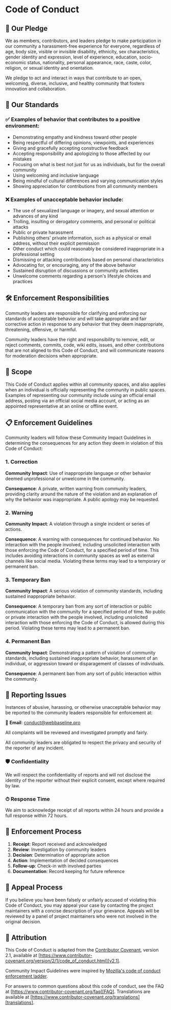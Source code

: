 # Code of Conduct

## 📜 Our Pledge

We as members, contributors, and leaders pledge to make participation in our
community a harassment-free experience for everyone, regardless of age, body
size, visible or invisible disability, ethnicity, sex characteristics, gender
identity and expression, level of experience, education, socio-economic status,
nationality, personal appearance, race, caste, color, religion, or sexual
identity and orientation.

We pledge to act and interact in ways that contribute to an open, welcoming,
diverse, inclusive, and healthy community that fosters innovation and
collaboration.

## 🤝 Our Standards

### ✅ Examples of behavior that contributes to a positive environment:

* Demonstrating empathy and kindness toward other people
* Being respectful of differing opinions, viewpoints, and experiences
* Giving and gracefully accepting constructive feedback
* Accepting responsibility and apologizing to those affected by our mistakes
* Focusing on what is best not just for us as individuals, but for the overall community
* Using welcoming and inclusive language
* Being mindful of cultural differences and varying communication styles
* Showing appreciation for contributions from all community members

### ❌ Examples of unacceptable behavior include:

* The use of sexualized language or imagery, and sexual attention or advances of any kind
* Trolling, insulting or derogatory comments, and personal or political attacks
* Public or private harassment
* Publishing others' private information, such as a physical or email address, without their explicit permission
* Other conduct which could reasonably be considered inappropriate in a professional setting
* Dismissing or attacking contributions based on personal characteristics
* Advocating for, or encouraging, any of the above behavior
* Sustained disruption of discussions or community activities
* Unwelcome comments regarding a person's lifestyle choices and practices

## 🛠 Enforcement Responsibilities

Community leaders are responsible for clarifying and enforcing our standards of
acceptable behavior and will take appropriate and fair corrective action in
response to any behavior that they deem inappropriate, threatening, offensive,
or harmful.

Community leaders have the right and responsibility to remove, edit, or reject
comments, commits, code, wiki edits, issues, and other contributions that are
not aligned to this Code of Conduct, and will communicate reasons for moderation
decisions when appropriate.

## 🎯 Scope

This Code of Conduct applies within all community spaces, and also applies when
an individual is officially representing the community in public spaces.
Examples of representing our community include using an official email address,
posting via an official social media account, or acting as an appointed
representative at an online or offline event.

## 📋 Enforcement Guidelines

Community leaders will follow these Community Impact Guidelines in determining
the consequences for any action they deem in violation of this Code of Conduct:

### 1. Correction

**Community Impact**: Use of inappropriate language or other behavior deemed
unprofessional or unwelcome in the community.

**Consequence**: A private, written warning from community leaders, providing
clarity around the nature of the violation and an explanation of why the
behavior was inappropriate. A public apology may be requested.

### 2. Warning

**Community Impact**: A violation through a single incident or series of
actions.

**Consequence**: A warning with consequences for continued behavior. No
interaction with the people involved, including unsolicited interaction with
those enforcing the Code of Conduct, for a specified period of time. This
includes avoiding interactions in community spaces as well as external channels
like social media. Violating these terms may lead to a temporary or permanent
ban.

### 3. Temporary Ban

**Community Impact**: A serious violation of community standards, including
sustained inappropriate behavior.

**Consequence**: A temporary ban from any sort of interaction or public
communication with the community for a specified period of time. No public or
private interaction with the people involved, including unsolicited interaction
with those enforcing the Code of Conduct, is allowed during this period.
Violating these terms may lead to a permanent ban.

### 4. Permanent Ban

**Community Impact**: Demonstrating a pattern of violation of community
standards, including sustained inappropriate behavior, harassment of an
individual, or aggression toward or disparagement of classes of individuals.

**Consequence**: A permanent ban from any sort of public interaction within the
community.

## 📧 Reporting Issues

Instances of abusive, harassing, or otherwise unacceptable behavior may be
reported to the community leaders responsible for enforcement at:

📧 **Email**: [conduct@webbaseline.pro](mailto:conduct@webbaseline.pro)

All complaints will be reviewed and investigated promptly and fairly.

All community leaders are obligated to respect the privacy and security of the
reporter of any incident.

### 🛡️ Confidentiality

We will respect the confidentiality of reports and will not disclose the identity
of the reporter without their explicit consent, except where required by law.

### ⏱ Response Time

We aim to acknowledge receipt of all reports within 24 hours and provide a full
response within 72 hours.

## 🧭 Enforcement Process

1. **Receipt**: Report received and acknowledged
2. **Review**: Investigation by community leaders
3. **Decision**: Determination of appropriate action
4. **Action**: Implementation of decided consequences
5. **Follow-up**: Check-in with involved parties
6. **Documentation**: Record keeping for future reference

## 🙏 Appeal Process

If you believe you have been falsely or unfairly accused of violating this Code
of Conduct, you may appeal your case by contacting the project maintainers with
a concise description of your grievance. Appeals will be reviewed by a panel of
project maintainers who were not involved in the original decision.

## 💬 Attribution

This Code of Conduct is adapted from the [Contributor Covenant][homepage],
version 2.1, available at
[https://www.contributor-covenant.org/version/2/1/code_of_conduct.html][v2.1].

Community Impact Guidelines were inspired by
[Mozilla's code of conduct enforcement ladder][Mozilla CoC].

For answers to common questions about this code of conduct, see the FAQ at
[https://www.contributor-covenant.org/faq][FAQ]. Translations are available at
[https://www.contributor-covenant.org/translations][translations].

[homepage]: https://www.contributor-covenant.org
[v2.1]: https://www.contributor-covenant.org/version/2/1/code_of_conduct.html
[Mozilla CoC]: https://github.com/mozilla/diversity
[FAQ]: https://www.contributor-covenant.org/faq
[translations]: https://www.contributor-covenant.org/translations